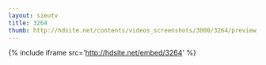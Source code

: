 ```yaml
---
layout: sieutv
title: 3264
thumb: http://hdsite.net/contents/videos_screenshots/3000/3264/preview_360p.mp4.jpg
---
```

{% include iframe src='http://hdsite.net/embed/3264' %}
 
